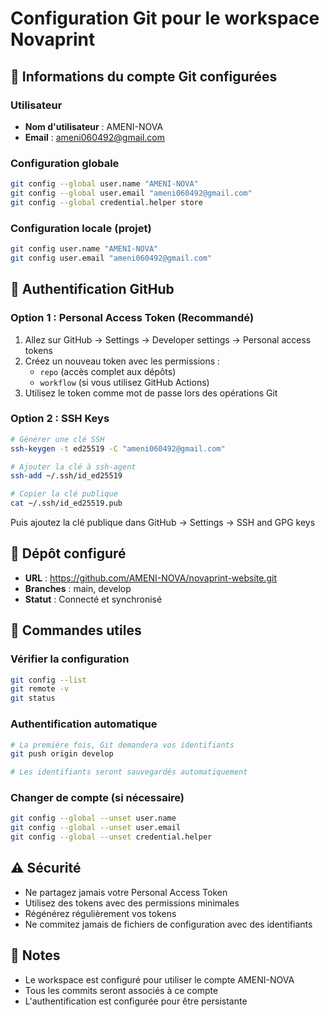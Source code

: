 # Configuration Git pour le workspace Novaprint

## 🔐 Informations du compte Git configurées

### Utilisateur
- **Nom d'utilisateur** : AMENI-NOVA
- **Email** : ameni060492@gmail.com

### Configuration globale
```bash
git config --global user.name "AMENI-NOVA"
git config --global user.email "ameni060492@gmail.com"
git config --global credential.helper store
```

### Configuration locale (projet)
```bash
git config user.name "AMENI-NOVA"
git config user.email "ameni060492@gmail.com"
```

## 🔑 Authentification GitHub

### Option 1 : Personal Access Token (Recommandé)
1. Allez sur GitHub → Settings → Developer settings → Personal access tokens
2. Créez un nouveau token avec les permissions :
   - `repo` (accès complet aux dépôts)
   - `workflow` (si vous utilisez GitHub Actions)
3. Utilisez le token comme mot de passe lors des opérations Git

### Option 2 : SSH Keys
```bash
# Générer une clé SSH
ssh-keygen -t ed25519 -C "ameni060492@gmail.com"

# Ajouter la clé à ssh-agent
ssh-add ~/.ssh/id_ed25519

# Copier la clé publique
cat ~/.ssh/id_ed25519.pub
```
Puis ajoutez la clé publique dans GitHub → Settings → SSH and GPG keys

## 📁 Dépôt configuré
- **URL** : https://github.com/AMENI-NOVA/novaprint-website.git
- **Branches** : main, develop
- **Statut** : Connecté et synchronisé

## 🚀 Commandes utiles

### Vérifier la configuration
```bash
git config --list
git remote -v
git status
```

### Authentification automatique
```bash
# La première fois, Git demandera vos identifiants
git push origin develop

# Les identifiants seront sauvegardés automatiquement
```

### Changer de compte (si nécessaire)
```bash
git config --global --unset user.name
git config --global --unset user.email
git config --global --unset credential.helper
```

## ⚠️ Sécurité
- Ne partagez jamais votre Personal Access Token
- Utilisez des tokens avec des permissions minimales
- Régénérez régulièrement vos tokens
- Ne commitez jamais de fichiers de configuration avec des identifiants

## 📝 Notes
- Le workspace est configuré pour utiliser le compte AMENI-NOVA
- Tous les commits seront associés à ce compte
- L'authentification est configurée pour être persistante
